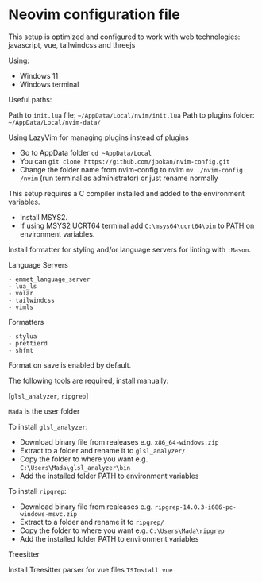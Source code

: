 # Neovim configuration file

This setup is optimized and configured to work with web technologies: javascript, vue, tailwindcss and threejs

Using:

- Windows 11
- Windows terminal

Useful paths:

Path to `init.lua` file: `~/AppData/Local/nvim/init.lua`
Path to plugins folder: `~/AppData/Local/nvim-data/`

Using LazyVim for managing plugins instead of plugins

- Go to AppData folder `cd ~AppData/Local`
- You can `git clone https://github.com/jpokan/nvim-config.git`
- Change the folder name from nvim-config to nvim `mv ./nvim-config /nvim` (run terminal as administrator) or just rename normally

This setup requires a C compiler installed and added to the environment variables.

- Install MSYS2.
- If using MSYS2 UCRT64 terminal add `C:\msys64\ucrt64\bin` to PATH on environment variables.

Install formatter for styling and/or language servers for linting with `:Mason`.

Language Servers

```
- emmet_language_server
- lua_ls
- volar
- tailwindcss
- vimls
```

Formatters

```
- stylua
- prettierd
- shfmt
```

Format on save is enabled by default.

The following tools are required, install manually:

[`glsl_analyzer`, `ripgrep`]

`Mada` is the user folder

To install `glsl_analyzer`:

- Download binary file from realeases e.g. `x86_64-windows.zip`
- Extract to a folder and rename it to `glsl_analyzer/`
- Copy the folder to where you want e.g. `C:\Users\Mada\glsl_analyzer\bin`
- Add the installed folder PATH to environment variables

To install `ripgrep`:

- Download binary file from realeases e.g. `ripgrep-14.0.3-i686-pc-windows-msvc.zip`
- Extract to a folder and rename it to `ripgrep/`
- Copy the folder to where you want e.g. `C:\Users\Mada\ripgrep`
- Add the installed folder PATH to environment variables

Treesitter

Install Treesitter parser for vue files `TSInstall vue`
